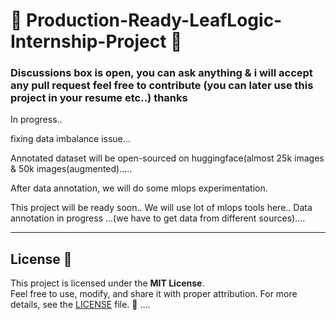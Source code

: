 # 🌿 Production-Ready-LeafLogic-Internship-Project 🌱  
### Discussions box is open, you can ask anything & i will accept any pull request feel free to contribute (you can later use this project in your resume etc..) thanks
In progress..

fixing data imbalance issue...

Annotated dataset will be open-sourced on huggingface(almost 25k images & 50k images(augmented).....

After data annotation, we will do some mlops experimentation.

This project will be ready soon..
We will use lot of mlops tools here..
Data annotation in progress ...(we have to get data from different sources)....

---


## License 📜  

This project is licensed under the **MIT License**.  
Feel free to use, modify, and share it with proper attribution. For more details, see the [LICENSE](LICENSE) file. 🌟  ....

